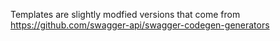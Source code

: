 Templates are slightly modfied versions that come from https://github.com/swagger-api/swagger-codegen-generators
